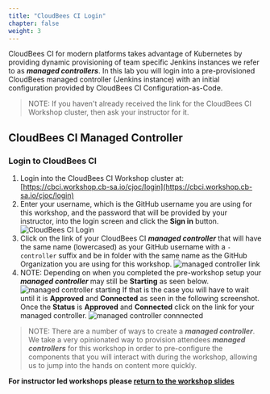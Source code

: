 ```yaml
---
title: "CloudBees CI Login"
chapter: false
weight: 3
--- 
```


CloudBees CI for modern platforms takes advantage of Kubernetes by providing dynamic provisioning of team specific Jenkins instances we refer to as ***managed controllers***. In this lab you will login into a pre-provisioned CloudBees managed controller (Jenkins instance) with an initial configuration provided by CloudBees CI Configuration-as-Code.

>NOTE: If you haven't already received the link for the CloudBees CI Workshop cluster, then ask your instructor for it.

## CloudBees CI Managed Controller

### Login to CloudBees CI

1. Login into the CloudBees CI Workshop cluster at: [https://cbci.workshop.cb-sa.io/cjoc/login](https://cbci.workshop.cb-sa.io/cjoc/login) 
2. Enter your username, which is the GitHub username you are using for this workshop, and the password that will be provided by your instructor, into the login screen and click the **Sign in** button. ![CloudBees CI Login](setup-login.png?width=40pc)
3. Click on the link of your CloudBees CI ***managed controller*** that will have the same name (lowercased) as your GitHub username with a `-controller` suffix and be in folder with the same name as the GitHub Organization you are using for this workshop. ![managed controller link](managed-controller-link.png?width=70pc) 
4. NOTE: Depending on when you completed the pre-workshop setup your ***managed controller*** may still be **Starting** as seen below. ![managed controller starting](starting.png?width=60pc) 
If that is the case you will have to wait until it is **Approved** and **Connected** as seen in the following screenshot. Once the **Status** is **Approved** and **Connected** click on the link for your managed controller. ![managed controller connnected](mc-connected.png?width=60pc) 

>NOTE: There are a number of ways to create a ***managed controller***. We take a very opinionated way to provision attendees ***managed controllers*** for this workshop in order to pre-configure the components that you will interact with during the workshop, allowing us to jump into the hands on content more quickly.

**For instructor led workshops please <a href="https://cloudbees-days.github.io/cloudbees-field-workshops/cloudbees-ci/#cbci-setup-review">return to the workshop slides</a>**
